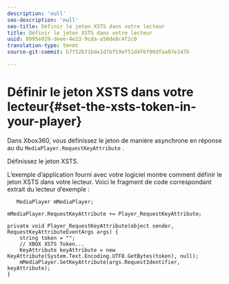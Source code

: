 ```yaml
---
description: 'null'
seo-description: 'null'
seo-title: Définir le jeton XSTS dans votre lecteur
title: Définir le jeton XSTS dans votre lecteur
uuid: 8995e029-deee-4e23-9cda-a50de8c4f2c0
translation-type: tm+mt
source-git-commit: b7f52b71bde1d7bf59ef51d4f6f90dfaa07e347b

---
```



# Définir le jeton XSTS dans votre lecteur{#set-the-xsts-token-in-your-player}

Dans Xbox360, vous définissez le jeton de manière asynchrone en réponse au  du `MediaPlayer.RequestKeyAttribute` .

Définissez le jeton XSTS.

L’exemple d’application fourni avec votre logiciel montre comment définir le jeton XSTS dans votre lecteur. Voici le fragment de code correspondant extrait du lecteur d’exemple :

```
   MediaPlayer mMediaPlayer;  
 
mMediaPlayer.RequestKeyAttribute += Player_RequestKeyAttribute;  
 
private void Player_RequestKeyAttribute(object sender, RequestKeyAttributeEventArgs args) {  
    string token = "";  
    // XBOX XSTS Token...  
    KeyAttribute keyAttribute = new KeyAttribute(System.Text.Encoding.UTF8.GetBytes(token), null);  
    mMediaPlayer.SetKeyAttribute(args.RequestIdentifier, keyAttribute);  
} 
```


